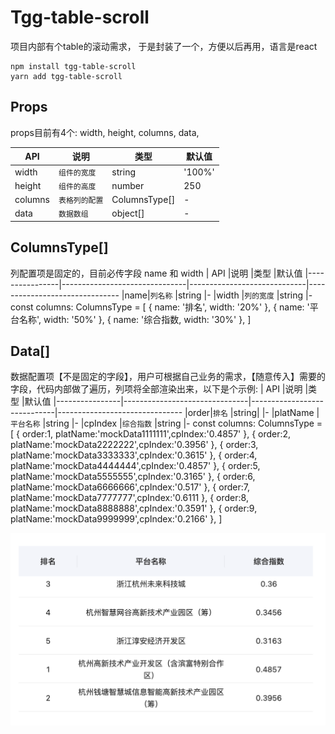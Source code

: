 # Tgg-table-scroll

项目内部有个table的滚动需求，
于是封装了一个，方便以后再用，语言是react

    npm install tgg-table-scroll
    yarn add tgg-table-scroll


## Props

props目前有4个: width, height, columns, data,

|            API    |说明                          |类型                       |默认值
|----------------|-------------------------------|-----------------------------|-------------------------------
|width|`组件的宽度`            |string            |'100%'
|height          |`组件的高度`            |number            |250
|columns          |`表格列的配置`|ColumnsType[]|-
|data          |`数据数组`|object[]|-



## ColumnsType[]
列配置项是固定的，目前必传字段 name 和 width
|             API   |说明                          |类型                       |默认值
|----------------|-------------------------------|-----------------------------|-------------------------------
|name|`列名称`            |string            |-
|width          |`列的宽度`            |string            |-
    const columns: ColumnsType = [
	    { name: '排名', width: '20%' },
	    { name: '平台名称', width: '50%' },
	    { name: '综合指数, width: '30%' },
    ]


## Data[]
数据配置项【不是固定的字段】，用户可根据自己业务的需求，【随意传入】需要的字段，代码内部做了遍历，列项将全部渲染出来，以下是个示例:
|            API    |说明                          |类型                       |默认值
|----------------|-------------------------------|-----------------------------|-------------------------------
|order|`排名`            |string|            |-
|platName          |`平台名称`            |string            |-
|cpIndex          |`综合指数`            |string            |-
    const columns: ColumnsType = [
	    { order:1, platName:'mockData1111111',cpIndex:'0.4857' },
	    { order:2, platName:'mockData2222222',cpIndex:'0.3956' },
	    { order:3, platName:'mockData3333333',cpIndex:'0.3615' },
	    { order:4, platName:'mockData4444444',cpIndex:'0.4857' },
	    { order:5, platName:'mockData5555555',cpIndex:'0.3165' },
	    { order:6, platName:'mockData6666666',cpIndex:'0.517' },
	    { order:7, platName:'mockData7777777',cpIndex:'0.6111 },
	    { order:8, platName:'mockData8888888',cpIndex:'0.3591' },
	    { order:9, platName:'mockData9999999',cpIndex:'0.2166' },
    ]

![Image text](https://raw.githubusercontent.com/china78/tgg-table-scroll/main/src/assets/demo.png)